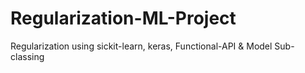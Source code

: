 # Regularization-ML-Project
Regularization using sickit-learn, keras, Functional-API &amp; Model Sub-classing 
